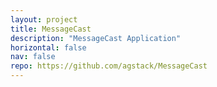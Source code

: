 ```yaml
---
layout: project
title: MessageCast
description: "MessageCast Application"
horizontal: false
nav: false
repo: https://github.com/agstack/MessageCast
---
```

